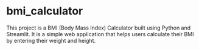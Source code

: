 # bmi_calculator
This project is a BMI (Body Mass Index) Calculator built using Python and Streamlit. It is a simple web application that helps users calculate their BMI by entering their weight and height. 
